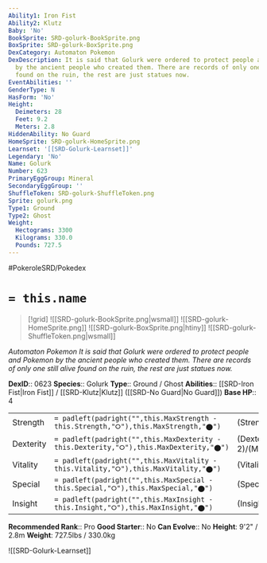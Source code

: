 ```yaml
---
Ability1: Iron Fist
Ability2: Klutz
Baby: 'No'
BookSprite: SRD-golurk-BookSprite.png
BoxSprite: SRD-golurk-BoxSprite.png
DexCategory: Automaton Pokemon
DexDescription: It is said that Golurk were ordered to protect people and Pokemon
  by the ancient people who created them. There are records of only one still alive
  found on the ruin, the rest are just statues now.
EventAbilities: ''
GenderType: N
HasForm: 'No'
Height:
  Deimeters: 28
  Feet: 9.2
  Meters: 2.8
HiddenAbility: No Guard
HomeSprite: SRD-golurk-HomeSprite.png
Learnset: '[[SRD-Golurk-Learnset]]'
Legendary: 'No'
Name: Golurk
Number: 623
PrimaryEggGroup: Mineral
SecondaryEggGroup: ''
ShuffleToken: SRD-golurk-ShuffleToken.png
Sprite: golurk.png
Type1: Ground
Type2: Ghost
Weight:
  Hectograms: 3300
  Kilograms: 330.0
  Pounds: 727.5
---
```


#PokeroleSRD/Pokedex

# `= this.name`

> [!grid]
> ![[SRD-golurk-BookSprite.png|wsmall]]
> ![[SRD-golurk-HomeSprite.png]]
> ![[SRD-golurk-BoxSprite.png|htiny]]
> ![[SRD-golurk-ShuffleToken.png|wsmall]]


*Automaton Pokemon*
*It is said that Golurk were ordered to protect people and Pokemon by the ancient people who created them. There are records of only one still alive found on the ruin, the rest are just statues now.*

**DexID**:: 0623
**Species**:: Golurk
**Type**:: Ground / Ghost
**Abilities**:: [[SRD-Iron Fist|Iron Fist]] / [[SRD-Klutz|Klutz]] ([[SRD-No Guard|No Guard]])
**Base HP**:: 4

|           |                                                                                        |                                          |
| --------- | -------------------------------------------------------------------------------------- | ---------------------------------------- |
| Strength  | `= padleft(padright("",this.MaxStrength - this.Strength,"⭘"),this.MaxStrength,"⬤")`    | (Strength::3)/(MaxStrength::7)   |
| Dexterity | `= padleft(padright("",this.MaxDexterity - this.Dexterity,"⭘"),this.MaxDexterity,"⬤")` | (Dexterity:: 2)/(MaxDexterity::4) |
| Vitality  | `= padleft(padright("",this.MaxVitality - this.Vitality,"⭘"),this.MaxVitality,"⬤")`    | (Vitality::2)/(MaxVitality::5)   |
| Special   | `= padleft(padright("",this.MaxSpecial - this.Special,"⭘"),this.MaxSpecial,"⬤")`       | (Special::2)/(MaxSpecial::4)     |
| Insight   | `= padleft(padright("",this.MaxInsight - this.Insight,"⭘"),this.MaxInsight,"⬤")`       | (Insight::2)/(MaxInsight::5)     |


**Recommended Rank**:: Pro
**Good Starter**:: No
**Can Evolve**:: No
**Height**: 9'2" / 2.8m
**Weight**: 727.5lbs / 330.0kg

![[SRD-Golurk-Learnset]]